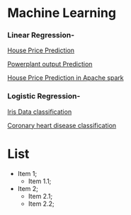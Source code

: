 # Machine Learning

### Linear Regression-

[House Price Prediction](https://github.com/rohankavari/MachineLearning/blob/main/Linear_regression.ipynb)

[Powerplant output Prediction](https://github.com/rohankavari/MachineLearning/blob/main/Energy_Prediction_of_Power_plant.ipynb)

[House Price Prediction in Apache spark](https://github.com/rohankavari/MachineLearning/blob/main/spark_Linear_regression.ipynb)

### Logistic Regression-

[Iris Data classification](https://github.com/rohankavari/MachineLearning/blob/main/Logistic_Regression_balanced.ipynb)

[Coronary heart disease classification](https://github.com/rohankavari/MachineLearning/blob/main/Logistic_Regression_imbalanced.ipynb)


# List 
* Item 1;
	* Item 1.1;
* Item 2;
	* Item 2.1;
	* Item 2.2;
